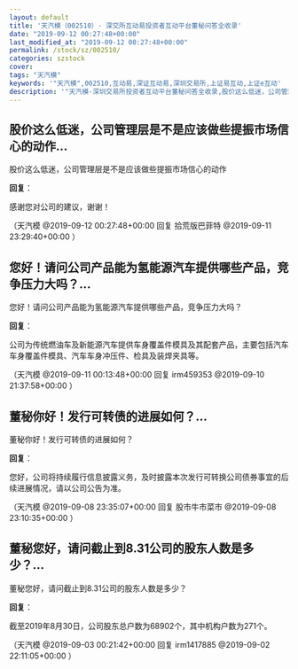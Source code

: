 ```yaml
---
layout: default
title: '天汽模（002510）- 深交所互动易投资者互动平台董秘问答全收录'
date: "2019-09-12 00:27:48+00:00"
last_modified_at: "2019-09-12 00:27:48+00:00"
permalink: /stock/sz/002510/
categories: szstock
cover: 
tags: "天汽模"
keywords: '"天汽模",002510,互动易,深证互动易,深圳交易所,上证易互动,上证e互动'
description: '"天汽模-深圳交易所投资者互动平台董秘问答全收录,股价这么低迷，公司管理层是不是应该做些提振市场信心的动作"'
---
```


## 股价这么低迷，公司管理层是不是应该做些提振市场信心的动作...

股价这么低迷，公司管理层是不是应该做些提振市场信心的动作

**回复**：

感谢您对公司的建议，谢谢！ 

（天汽模  @2019-09-12 00:27:48+00:00 回复 拾荒版巴菲特  @2019-09-11 23:29:40+00:00 ）

## 您好！请问公司产品能为氢能源汽车提供哪些产品，竞争压力大吗？...

您好！请问公司产品能为氢能源汽车提供哪些产品，竞争压力大吗？

**回复**：

公司为传统燃油车及新能源汽车提供车身覆盖件模具及其配套产品，主要包括汽车车身覆盖件模具、汽车车身冲压件、检具及装焊夹具等。 

（天汽模  @2019-09-11 00:13:48+00:00 回复 irm459353  @2019-09-10 21:37:58+00:00 ）

## 董秘你好！发行可转债的进展如何？...

董秘你好！发行可转债的进展如何？

**回复**：

您好，公司将持续履行信息披露义务，及时披露本次发行可转换公司债券事宜的后续进展情况，请以公司公告为准。 

（天汽模  @2019-09-08 23:35:07+00:00 回复 股市牛市菜市  @2019-09-08 23:10:35+00:00 ）

## 董秘您好，请问截止到8.31公司的股东人数是多少？...

董秘您好，请问截止到8.31公司的股东人数是多少？

**回复**：

截至2019年8月30日，公司股东总户数为68902个，其中机构户数为271个。 

（天汽模  @2019-09-03 00:21:42+00:00 回复 irm1417885  @2019-09-02 22:11:05+00:00 ）

